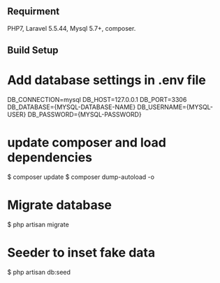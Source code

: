 ## Requirment

PHP7, Laravel 5.5.44, Mysql 5.7+, composer.

## Build Setup

# Add database settings in  .env file
DB_CONNECTION=mysql
DB_HOST=127.0.0.1
DB_PORT=3306
DB_DATABASE={MYSQL-DATABASE-NAME}
DB_USERNAME={MYSQL-USER}
DB_PASSWORD={MYSQL-PASSWORD}

# update composer and load dependencies
$ composer update
$ composer dump-autoload -o

# Migrate database
$ php artisan migrate

# Seeder to inset fake data
$ php artisan db:seed

